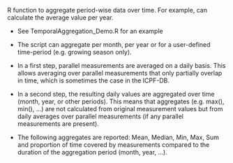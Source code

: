 R function to aggregate period-wise data over time. For example, can calculate the average value per year.

 - See TemporalAggregation_Demo.R for an example
 
 - The script can aggregate per month, per year or for a user-defined time-period (e.g. growing season only).
 
 - In a first step, parallel measurements are averaged on a daily basis. This allows averaging over  parallel measurements that only partially overlap in time, which is sometimes the case in the ICPF-DB.
 
 - In a second step, the resulting daily values are aggregated over time (month, year, or other periods). This means that aggregates (e.g. max(), min(), ...) are not calculated from original measurement values but from daily averages over parallel measurements (if any parallel measurements are present).
 
 - The following aggregates are reported: Mean, Median, Min, Max, Sum and proportion of time covered by measurements compared to the duration of the aggregation period (month, year, ...).
